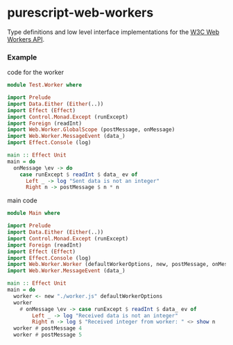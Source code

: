 # purescript-web-workers

Type definitions and low level interface implementations for the [W3C Web Workers API](https://html.spec.whatwg.org/multipage/workers.html).

### Example

code for the worker

```purescript
module Test.Worker where

import Prelude
import Data.Either (Either(..))
import Effect (Effect)
import Control.Monad.Except (runExcept)
import Foreign (readInt)
import Web.Worker.GlobalScope (postMessage, onMessage)
import Web.Worker.MessageEvent (data_)
import Effect.Console (log)

main :: Effect Unit
main = do
  onMessage \ev -> do
    case runExcept $ readInt $ data_ ev of
      Left _ -> log "Sent data is not an integer"
      Right n -> postMessage $ n * n
```


main code

```purescript
module Main where

import Prelude
import Data.Either (Either(..))
import Control.Monad.Except (runExcept)
import Foreign (readInt)
import Effect (Effect)
import Effect.Console (log)
import Web.Worker.Worker (defaultWorkerOptions, new, postMessage, onMessage)
import Web.Worker.MessageEvent (data_)

main :: Effect Unit
main = do
  worker <- new "./worker.js" defaultWorkerOptions
  worker
    # onMessage \ev -> case runExcept $ readInt $ data_ ev of
        Left _ -> log "Received data is not an integer"
        Right n -> log $ "Received integer from worker: " <> show n
  worker # postMessage 4
  worker # postMessage 5
```
